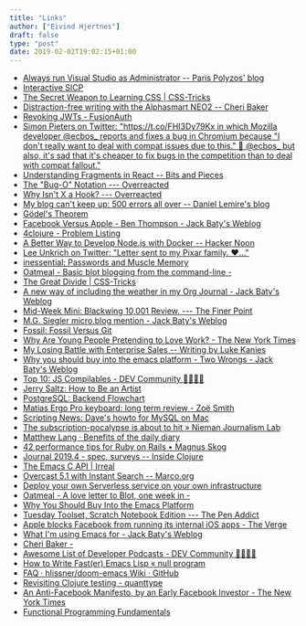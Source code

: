 ```yaml
---
title: "Links"
author: ["Eivind Hjertnes"]
draft: false
type: "post"
date: 2019-02-02T19:02:15+01:00
---
```


-   [Always
    run Visual Studio as Administrator -- Paris Polyzos' blog](https://ppolyzos.com/2017/08/08/always-run-visual-studio-as-administrator/)
-   [Interactive SICP](https://xuanji.appspot.com/isicp/)
-   [The
    Secret Weapon to Learning CSS | CSS-Tricks](https://css-tricks.com/the-secret-weapon-to-learning-css/)
-   [Distraction-free
    writing with the Alphasmart NEO2 -- Cheri Baker](https://www.cheribaker.com/distraction-free-writing-with-the-alphasmart-neo/)
-   [Revoking JWTs -
    FusionAuth](https://fusionauth.io/blog/2019/01/31/revoking-jwts)
-   [Simon Pieters on Twitter: "<https://t.co/FHI3Dy79Kx> in which Mozilla
    developer @ecbos\_ reports and fixes a bug in Chromium because "I don't
    really want to deal with compat issues due to this." 👏 @ecbos\_ but
    also, it's sad that it's cheaper to fix bugs in the competition than
    to deal with compat
    fallout."](<https://twitter.com/zcorpan/status/1090719253379104779>)
-   [Understanding
    Fragments in React -- Bits and Pieces](https://blog.bitsrc.io/understanding-fragments-in-react-a1b6e534b01a)
-   [The "Bug-O" Notation ---
    Overreacted](https://overreacted.io/the-bug-o-notation/)
-   [Why Isn't X a Hook? ---
    Overreacted](https://overreacted.io/why-isnt-x-a-hook/)
-   [My
    blog can't keep up: 500 errors all over -- Daniel Lemire's blog](https://lemire.me/blog/2019/01/31/my-blog-cant-keep-up-500-errors-all-over/)
-   [Gödel's Theorem](http://bactra.org/notebooks/godels-theorem.html)
-   [Facebook Versus Apple -
    Ben Thompson - Jack Baty's Weblog](https://www.baty.blog/2019/apple-facebook)
-   [4clojure - Problem Listing](http://www.4clojure.com/problems)
-   [A
    Better Way to Develop Node.js with Docker -- Hacker Noon](https://hackernoon.com/a-better-way-to-develop-node-js-with-docker-cd29d3a0093)
-   [Lee
    Unkrich on Twitter: "Letter sent to my Pixar family. ❤️..."](https://twitter.com/leeunkrich/status/1086675568894996480)
-   [inessential:
    Passwords and Muscle Memory](http://inessential.com/2019/01/24/passwords%5Fand%5Fmuscle%5Fmemory)
-   [Oatmeal -
    Basic blot blogging from the command-line -](https://eli.li/2019/01/24/basic-blot-blogging-from-the-command-line)
-   [The Great Divide |
    CSS-Tricks](https://css-tricks.com/the-great-divide/)
-   [A new way of
    including the weather in my Org Journal - Jack Baty's Weblog](https://www.baty.blog/2019/wttr-in-my-journal)
-   [Mid-Week
    Mini: Blackwing 10,001 Review. --- The Finer Point](http://www.thefinerpoint.net/blog//mid-week-mini-blackwing-10001-review)
-   [M.G.
    Siegler micro.blog mention - Jack Baty's Weblog](https://www.baty.blog/2019/mgsiegler-mentions-microblog)
-   [Fossil:
    Fossil Versus Git](https://fossil-scm.org/fossil/doc/trunk/www/fossil-v-git.wiki)
-   [Why
    Are Young People Pretending to Love Work? - The New York Times](https://www.nytimes.com/2019/01/26/business/against-hustle-culture-rise-and-grind-tgim.html)
-   [My
    Losing Battle with Enterprise Sales -- Writing by Luke Kanies](https://lukekanies.com/my-losing-battle-with-enterprise-sales/)
-   [Why you should buy into
    the emacs platform - Two Wrongs - Jack Baty's Weblog](https://www.baty.blog/2019/buy-into-emacs)
-   [Top 10: JS
    Compilables - DEV Community 👩‍💻👨‍💻](https://dev.to/areknawo/top-10-js-compilables-jp4)
-   [Jerry
    Saltz: How to Be an Artist](https://www.vulture.com/2018/11/jerry-saltz-how-to-be-an-artist.html)
-   [PostgreSQL: Backend
    Flowchart](https://www.postgresql.org/developer/backend/)
-   [Matias Ergo Pro
    keyboard: long term review - Zoë Smith](https://www.zoesmith.io/2019-01-27/matias-ergo-pro/)
-   [Scripting News: Dave's
    howto for MySQL on Mac](http://scripting.com/2019/01/27/182812.html)
-   [The
    subscription-pocalypse is about to hit » Nieman Journalism Lab](http://www.niemanlab.org/2018/12/the-subscription-pocalypse-is-about-to-hit/)
-   [Matthew Lang
    · Benefits of the daily diary](https://mattisms.blog/2019/01/28/benefits-of-the.html)
-   [42
    performance tips for Ruby on Rails • Magnus Skog](https://www.mskog.com/posts/42-performance-tips-for-ruby-on-rails/)
-   [Journal 2019.4 - spec,
    surveys -- Inside Clojure](http://insideclojure.org/2019/01/28/journal/)
-   [The Emacs C API | Irreal](https://irreal.org/blog/?p=7794)
-   [Overcast 5.1
    with Instant Search -- Marco.org](https://marco.org/2019/01/28/overcast-instant-search)
-   [Deploy your
    own Serverless service on your own infrastructure](https://www.exoscale.com/syslog/self-hosted-serverless/)
-   [Oatmeal -
    A love letter to Blot, one week in -](https://eli.li/2019/01/28/a-love-letter-to-blot-one-week-in)
-   [Why
    You Should Buy Into the Emacs Platform](https://two-wrongs.com/why-you-should-buy-into-the-emacs-platform)
-   [Tuesday
    Toolset, Scratch Notebook Edition --- The Pen Addict](https://www.penaddict.com/blog/2019/1/29/tuesday-toolset-scratch-notebook-edition)
-   [Apple
    blocks Facebook from running its internal iOS apps - The Verge](https://www.theverge.com/2019/1/30/18203551/apple-facebook-blocked-internal-ios-apps)
-   [What I'm using
    Emacs for - Jack Baty's Weblog](https://www.baty.blog/2019/what-i-use-emacs-for)
-   [Cheri
    Baker -](https://social.cheribaker.com/2019/01/29/my-alphasmart-neo.html)
-   [Awesome
    List of Developer Podcasts - DEV Community 👩‍💻👨‍💻](https://dev.to/jacobherrington/awesome-list-of-developer-podcasts-22io)
-   [How to Write Fast(er)
    Emacs Lisp « null program](https://nullprogram.com/blog/2017/01/30/)
-   [FAQ
    · hlissner/doom-emacs Wiki · GitHub](https://github.com/hlissner/doom-emacs/wiki/FAQ#how-is-dooms-startup-so-fast)
-   [Revisiting
    Clojure testing - quanttype](https://quanttype.net/posts/2019-01-29-revisiting-clojure-testing.html)
-   [An
    Anti-Facebook Manifesto, by an Early Facebook Investor - The New York
    Times](https://www.nytimes.com/2019/01/29/books/review/roger-mcnamee-zucked.html)
-   [Functional
    Programming Fundamentals](https://www.matthewgerstman.com/functional-programming-fundamentals/)
